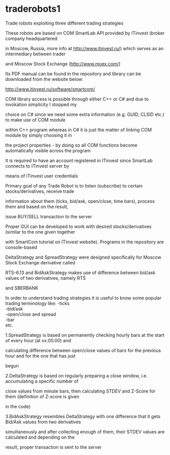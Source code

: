 traderobots1
==============

Trade robots exploiting three different trading strategies 

These robots are based on COM SmartLab API provided by ITinvest (broker company headquartered 

in Moscow, Russia, more info at http://www.itinvest.ru/) which serves as an intermediary between trader

and Moscow Stock Exchange (http://www.moex.com/)

Its PDF manual can be found in the repository and library can be downloaded from the website below:

http://www.itinvest.ru/software/smartcom/

COM library access is possible through either C++ or C# and due to invokation simplicity I stopped my

choice on C# since we need some extra information (e.g. GUID, CLSID etc.) to make use of COM module

within C++ program whereas in C# it is just the matter of linking COM module by simply choosing it in 

the project properties - by doing so all COM functions become automatically visible across the program

It is required to have an account registered in ITinvest since SmartLab connects to ITinvest server by 

means of ITinvest user credentials

Primary goal of any Trade Robot is to listen (subscribe) to certain stocks/derivatives, receive trade 

information about them (ticks, bid/ask, open/close, time bars), process them and based on the result, 

issue BUY/SELL transaction to the server

Proper GUI can be developed to work with desired stocks/derivatives (similar to the one given together

with SmartCom tutorial on ITinvest website). Programs in the repository are console-based

DeltaStrategy and SpreadStrategy were designed specifically for Moscow Stock Exchange derivative called 

RTS-6.13 and BidAskStrategy makes use of difference between bid/ask values of two derivatives, namely RTS 

and SBERBANK

In order to understand trading strategies it is useful to know some popular trading terminology like:
-ticks  
-bid/ask  
-open/close and spread  
-bar  
etc.

1.SpreadStrategy is based on permanently checking hourly bars at the start of every hour (at xx.00.00) and 

calculating difference between open/close values of bars for the previous hour and for the one that has just

begun

2.DeltaStrategy is based on regularly preparing a close window, i.e. accumulating a specific number of 

close values from minute bars, then calculating STDEV and Z-Score for them (definition of Z-score is given 

in the code)

3.BidAskStrategy resembles DeltaStrategy with one difference that it gets Bid/Ask values from two derivatives

simultaneously and after collecting enough of them, their STDEV values are calculated and depending on the 

result, proper transaction is sent to the server































